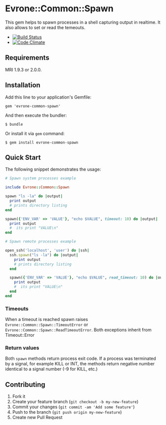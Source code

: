 # Evrone::Common::Spawn

This gem helps to spawn processes in a shell capturing output in realtime.
It also allows to set or read the temeouts.

* [![Build Status](https://travis-ci.org/evrone/evrone-common-spawn.png)](https://travis-ci.org/evrone/evrone-common-spawn)
* [![Code Climate](https://codeclimate.com/github/evrone/evrone-common-spawn.png)](https://codeclimate.com/github/evrone/evrone-common-spawn)

## Requirements

MRI 1.9.3 or 2.0.0.

## Installation

Add this line to your application's Gemfile:

    gem 'evrone-common-spawn'

And then execute the bundler:

    $ bundle

Or install it via `gem` command:

    $ gem install evrone-common-spawn

## Quick Start

The following snippet demonstrates the usage:

```ruby
# Spawn system processes example

include Evrone::Common::Spawn

spawn "ls -la" do |output|
  print output
  # prints directory listing
end

spawn({'ENV_VAR' => 'VALUE'}, "echo $VALUE", timeout: 10) do |output|
  print output
  #  its print "VALUE\n"
end
```


```ruby
# Spawn remote processes example

open_ssh('localhost', 'user') do |ssh|
  ssh.spawn("ls -la") do |output|
    print output
    # prints directory listing
  end

  spawn({'ENV_VAR' => 'VALUE'}, "echo $VALUE", read_timeout: 10) do |output|
    print output
    #  its print "VALUE\n"
  end
end

```

### Timeouts

When a timeout is reached spawn raises ```Evrone::Common::Spawn::TimeoutError``` or
```Evrone::Common::Spawn::ReadTimeoutError```. Both exceptions inherit
from Timeout::Error

### Return values

Both ```spawn``` methods return process exit code. If a process was terminated by a signal, for example
KILL or INT, the methods return negative number identical to a signal number (-9 for KILL, etc.)

## Contributing

1. Fork it
2. Create your feature branch (`git checkout -b my-new-feature`)
3. Commit your changes (`git commit -am 'Add some feature'`)
4. Push to the branch (`git push origin my-new-feature`)
5. Create new Pull Request

